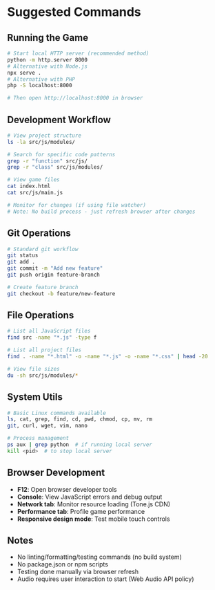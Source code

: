 # Suggested Commands

## Running the Game
```bash
# Start local HTTP server (recommended method)
python -m http.server 8000
# Alternative with Node.js
npx serve .
# Alternative with PHP
php -S localhost:8000

# Then open http://localhost:8000 in browser
```

## Development Workflow
```bash
# View project structure
ls -la src/js/modules/

# Search for specific code patterns
grep -r "function" src/js/
grep -r "class" src/js/modules/

# View game files
cat index.html
cat src/js/main.js

# Monitor for changes (if using file watcher)
# Note: No build process - just refresh browser after changes
```

## Git Operations
```bash
# Standard git workflow
git status
git add .
git commit -m "Add new feature"
git push origin feature-branch

# Create feature branch
git checkout -b feature/new-feature
```

## File Operations
```bash
# List all JavaScript files
find src -name "*.js" -type f

# List all project files
find . -name "*.html" -o -name "*.js" -o -name "*.css" | head -20

# View file sizes
du -sh src/js/modules/*
```

## System Utils
```bash
# Basic Linux commands available
ls, cat, grep, find, cd, pwd, chmod, cp, mv, rm
git, curl, wget, vim, nano

# Process management
ps aux | grep python  # if running local server
kill <pid>  # to stop local server
```

## Browser Development
- **F12**: Open browser developer tools
- **Console**: View JavaScript errors and debug output
- **Network tab**: Monitor resource loading (Tone.js CDN)
- **Performance tab**: Profile game performance
- **Responsive design mode**: Test mobile touch controls

## Notes
- No linting/formatting/testing commands (no build system)
- No package.json or npm scripts
- Testing done manually via browser refresh
- Audio requires user interaction to start (Web Audio API policy)